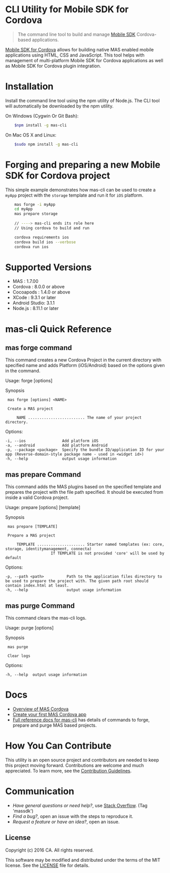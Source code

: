 # CLI Utility for Mobile SDK for Cordova

> The command line tool to build and manage [Mobile SDK](https://www.ca.com/us/developers/mas.html) Cordova-based applications.

[Mobile SDK for Cordova](http://mas.ca.com/docs/cordova/1.7.00/guides/) allows for building native MAS enabled mobile applications using HTML, CSS and JavaScript. 
This tool helps with management of multi-platform Mobile SDK for Cordova applications as well as Mobile SDK for Cordova plugin integration.

# Installation
Install the command line tool using the npm utility of Node.js. The CLI tool will automatically be downloaded by the npm utility.

On Windows (Cygwin Or Git Bash):    
```bash    
    $npm install -g mas-cli
```    
    
On Mac OS X and Linux:
```bash    
    $sudo npm install -g mas-cli
```

# Forging and preparing a new Mobile SDK for Cordova project
This simple example demonstrates how mas-cli can be used to create a `myApp` project with the `storage` template and run it for `iOS` platform.

```bash
    mas forge -i myApp
    cd myApp
    mas prepare storage   
    
    // ----> mas-cli ends its role here
    // Using cordova to build and run

    cordova requirements ios    
    cordova build ios --verbose
    cordova run ios
```


# Supported Versions

- MAS       : 1.7.00
- Cordova   : 8.0.0 or above
- Cocoapods : 1.4.0 or above
- XCode	    : 9.3.1 or later
- Android Studio: 3.1.1
- Node.js   : 8.11.1 or later


# mas-cli Quick Reference

## mas forge command

This command creates a new Cordova Project in the current directory with specified name and adds Platform (iOS/Android) based on the options given in the command.

Usage: forge [options] <name>
 
 Synopsis 

	 mas forge [options] <NAME> 

	 Create a MAS project 

		 NAME ......................... The name of your project directory. 

  Options:

    -i, --ios                Add platform iOS
    -a, --android            Add platform Android
    -p, --package <package>  Specify the bundle ID/application ID for your app (Reverse-domain-style package name - used in <widget id>)
    -h, --help               output usage information


## mas prepare Command

This command adds the MAS plugins based on the specified template and prepares the project with the file path specified. It should be executed from inside a valid Cordova project.

Usage: prepare [options] [template]  

 Synopsis 

	 mas prepare [TEMPLATE] 

	 Prepare a MAS project 

		 TEMPLATE ..................... Starter named templates (ex: core, storage, identitymanagement, connecta)
						If TEMPLATE is not provided 'core' will be used by default

  Options:

    -p, --path <path>          Path to the application files directory to be used to prepare the project with. The given path root should contain index.html at least.
    -h, --help                 output usage information

## mas purge Command

This command clears the mas-cli logs.

Usage: purge [options]

 Synopsis 

	 mas purge

	 Clear logs 

  Options:

    -h, --help  output usage information

# Docs
- [Overview of MAS Cordova]
- [Create your first MAS Cordova app]
- [Full reference docs for mas-cli][Reference docs] has details of commands to forge, prepare and purge MAS based projects. 


# How You Can Contribute
This utility is an open source project and contributors are needed to keep this project moving forward.
Contributions are welcome and much appreciated. To learn more, see the [Contribution Guidelines][Contributing].


# Communication
- *Have general questions or need help?*, use [Stack Overflow][StackOverflow]. (Tag 'massdk')
- *Find a bug?*, open an issue with the steps to reproduce it.
- *Request a feature or have an idea?*, open an issue.

## License
Copyright (c) 2016 CA. All rights reserved.

This software may be modified and distributed under the terms of the MIT license. See the [LICENSE][LICENSE FILE] file for details.


[Overview of MAS Cordova]: http://mas.ca.com/docs/cordova/1.7.00/guides/#mas-plugin-overview
[Create your first MAS Cordova app]: http://mas.ca.com/docs/cordova/1.7.00/guides/#set-up-project-and-start-the-sdk
[Reference docs]: ./Reference.md
[StackOverflow]: http://stackoverflow.com/questions/tagged/massdk
[Contributing]: /CONTRIBUTING.md
[LICENSE FILE]: /LICENSE
